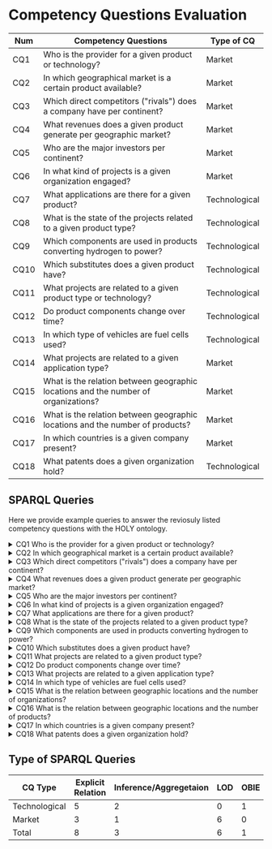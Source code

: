 # Competency Questions Evaluation


Num   | Competency Questions                                                                    |Type of CQ     
|-----|-----------------------------------------------------------------------------------------|---------------
CQ1   |Who is the provider for a given product or technology?                                   | Market   
CQ2   |In which geographical market is a certain product available?                             | Market   
CQ3   |Which direct competitors ("rivals") does a company have per continent?                   | Market    
CQ4   |What revenues does a given product generate per geographic market?                       | Market    
CQ5   |Who are the major investors per continent?                                               | Market       
CQ6   |In what kind of projects is a given organization engaged?                                | Market
CQ7   |What applications are there for a given product?                                         | Technological  
CQ8   |What is the state of the projects related to a given product type?                       | Technological 
CQ9   |Which components are used in products converting hydrogen to power?                      | Technological     
CQ10  |Which substitutes does a given product have?                                             | Technological     
CQ11  |What projects are related to a given product type or technology?                         | Technological    
CQ12  |Do product components change over time?                                                  | Technological
CQ13  |In which type of vehicles are fuel cells used?                                           | Technological         
CQ14  |What projects are related to a given application type?                                   | Market     
CQ15  |What is the relation between geographic locations and the number of organizations?       | Market        
CQ16  |What is the relation between geographic locations and the number of products?            | Market        
CQ17  |In which countries is a given company present?                                           | Market              
CQ18  |What patents does a given organization hold?                                             | Technological               



## SPARQL Queries

Here we provide example queries to answer the reviosuly listed competency questions with the HOLY ontology.

<details><summary> CQ1 Who is the provider for a given product or technology?</summary>

    PREFIX holy: <http://purl.org/holy/ns#>
    PREFIX org: <http://www.w3.org/ns/org#>
    select distinct ?product ?organization where { 
        ?organization holy:producesProduct ?product.
        ?product a holy:Product.
        ?organization a org:Organization
    } 
</details>

<details><summary> CQ2 In which geographical market is a certain product available?</summary>

    PREFIX holy: <http://purl.org/holy/ns#>
    PREFIX org: <http://www.w3.org/ns/org#>
    select distinct ?product ?geo where { 
        ?geo holy:hasProduct ?product.
        ?product a holy:Product.
        ?geo a holy:GeographicMarket.
    }
</details>

<details><summary> CQ3 Which direct competitors ("rivals") does a company have per continent?</summary>

    PREFIX holy: <http://purl.org/holy/ns#>
    PREFIX dct: <http://purl.org/dc/terms/>
    PREFIX org: <http://www.w3.org/ns/org#>
    PREFIX dbo: <http://dbpedia.org/ontology/>
    select distinct ?continent ?organization ((?organization_type) as ?economic_activity) where {
        ?organization a org:Organization.
        ?organization holy:participatesIn ?geo.
        ?geo dbo:country ?Country.
        ?Country dbo:continent ?Continent.
    } group by ?organization_type
</details>

<details><summary> CQ4 What revenues does a given product generate per geographic market? </summary>

PREFIX holy: <http://purl.org/holy/ns#>
PREFIX dbo: <http://dbpedia.org/ontology/>
select distinct ?Country ?product ?revenue where {
    ?product a holy:Product;
             holy:productSoldIn ?geo;
             holy:hasIndicator ?revenue.
    ?revenue a holy:Revenue.
    ?geo dbo:country ?Country.
}
</details>

<details><summary> CQ5 Who are the major investors per continent? </summary>

    PREFIX org: <http://www.w3.org/ns/org#>
    PREFIX holy: <http://purl.org/holy/ns#>
    PREFIX dbo: <http://dbpedia.org/ontology/>
    select distinct ?organization ?Continent ((?investment) as ?qty_investments) where {
        ?organization a org:Organization;
                    holy:hasIndicator ?investment;
                    holy:participatesIn ?geo.
        ?geo dbo:country ?Country.
        ?Country dbo:continent ?Continent
    } group by ?organization ?Continent
</details>

<details><summary> CQ6 In what kind of projects is a given organization engaged? </summary>

    PREFIX holy: <http://purl.org/holy/ns#>
    PREFIX m4i: <http://w3id.org/nfdi4ing/metadata4ing#>
    PREFIX org: <http://www.w3.org/ns/org#>
    PREFIX rdfs: <http://www.w3.org/2000/01/rdf-schema#>
    select distinct ?organization ?project_type where {
        ?organization m4i:associatesToProject ?project;
                    a org:Organization.
        ?project a ?project_type.
        ?project_type rdfs:subClassOf holy:ObjectiveBasedProject   
    }
</details>

<details><summary> CQ7 What applications are there for a given product?</summary>

    PREFIX holy: <http://purl.org/holy/ns#>
    select distinct ?product ?application where { 
        ?product holy:isUsedIn ?application.
        ?product a holy:Product.
        ?application a holy:Application
    } 
</details>

<details><summary> CQ8 What is the state of the projects related to a given product type?</summary>

    PREFIX holy: <http://purl.org/holy/ns#>
    PREFIX rdfs: <http://www.w3.org/2000/01/rdf-schema#>
    select distinct ((?product_type) as ?type) ((?project_state)as ?stage) (count(?project) as ?qty) where {
        ?project a holy:Project;
                holy:relatesToProduct ?product;
                a ?project_state.
        ?project_state rdfs:subClassOf holy:StateBasedProduct.
        ?product a holy:Product;
                a ?product_type.
    } group by ?product_type ?project_state
</details>

<details><summary> CQ9 Which components are used in products converting hydrogen to power?</summary>

    PREFIX holy: <http://purl.org/holy/ns#>
    PREFIX dct: <http://purl.org/dc/terms/>
    select distinct ?product ?component where {
        ?product dct:hasPart ?component;
            a holy:PowerGeneration.    
    }
</details>

<details><summary> CQ10 Which substitutes does a given product have?</summary>

    PREFIX holy: <http://purl.org/holy/ns#>
    PREFIX dct: <http://purl.org/dc/terms/>
    select distinct ?product ?substitute ?application where {
        ?products holy:isUsedIn ?application;
                a holy:Product.
        ?substitute holy:isUsedIn ?application;
                    a holy:substituteProuct.
    }
</details>

<details><summary> CQ11 What projects are related to a given product type?</summary>

    PREFIX holy: <http://purl.org/holy/ns#>
    select distinct ?product_type ?project where {
        ?project a holy:Project;
                holy:relatesToProduct ?product.
        ?product a holy:Product;
                a ?product_type.
    }
</details>



<details><summary> CQ12 Do product components change over time?</summary>

    PREFIX holy: <http://purl.org/holy/ns#>
    PREFIX dct: <http://purl.org/dc/terms/>
    select distinct ?product ?component where {
        ?product dct:hasPart ?component;
            a holy:HydrogenProduct.    
    }

*Requires time component included by timestamping provenance text obtained through OBIE*
</details>

<details><summary> CQ13 What projects are related to a given application type?</summary>

    PREFIX holy: <http://purl.org/holy/ns#>
    select distinct ?application_type ?project where {
        ?project a holy:Project;
                holy:relatesToApplication ?application.
        ?application a holy:Application;
                    a ?application_type.
    }
</details>


<details><summary> CQ14 In which type of vehicles are fuel cells used?</summary>

    PREFIX holy: <http://purl.org/holy/ns#>
    PREFIX org: <http://www.w3.org/ns/org#>
    PREFIX rdfs: <http://www.w3.org/2000/01/rdf-schema#>
    select distinct (count(?vehicle_type) as ?qty_vehicles) ?vehicle_type  where { 
        ?product holy:isUsedIn ?application.
        ?product a holy:PolymerElectrolyteMembraneFuelCell.
        ?application a ?vehicle_type.
        ?vehicle_type rdfs:subClassOf holy:Road.
    } group by ?vehicle_type
</details>


<details><summary> CQ15 What is the relation between geographic locations and the number of organizations?</summary>

    PREFIX holy: <http://purl.org/holy/ns#>
    PREFIX org: <http://www.w3.org/ns/org#>
    PREFIX dbo: <http://dbpedia.org/ontology/>
    select distinct ?Country (count(?organization) as ?org_qty) where {
        ?organization a org:Organization;
                    holy:participatesIn ?geo.
        ?geo a holy:GeographicMarket;
            dbo:country ?Country
    } group by (?organization)
</details>

<details><summary> CQ16 What is the relation between geographic locations and the number of products?</summary>

    PREFIX holy: <http://purl.org/holy/ns#>
    PREFIX dbo: <http://dbpedia.org/ontology/>
    select distinct ?Country (count(?product) as ?prod_qty) where {
        ?product a holy:Product;
                holy:participatesIn ?geo.
        ?geo a holy:GeographicMarket;
            dbo:country ?Country
    } group by (?product)
</details>

<details><summary> CQ17 In which countries is a given company present?</summary>

    PREFIX holy: <http://purl.org/holy/ns#>
    PREFIX org: <http://www.w3.org/ns/org#>
    PREFIX schema: <http://schema.org/>
    PREFIX dbo: <http://dbpedia.org/ontology/>
    select distinct ?organization ?geo ?Country  ?Continent where {
        ?organization holy:participatesIn ?geo.
        ?organization a org:Organization.
        ?geo dbo:country ?Country.
        ?Country dbo:continent ?Continent.
    }
</details>

<details><summary> CQ18 What patents does a given organization hold? </summary>

    PREFIX holy: <http://purl.org/holy/ns#>
    PREFIX org: <http://www.w3.org/ns/org#>
    select distinct ?organization ?patent where {
        ?organization a org:Organization;
                    holy:hasIndicator ?patent.
        ?patent a holy:Patent.
    }
</details>




## Type of SPARQL Queries


CQ Type        | Explicit Relation  | Inference/Aggregetaion  | LOD     | OBIE    | Total                                                                      
|--------------|--------------------|-------------------------|---------|---------|--------------|
Technological  |         5          |           2             |   0     |    1    |     8                                                               
Market         |         3          |           1             |   6     |    0    |     10         
Total          |         8          |           3             |   6     |    1    |     18
      
